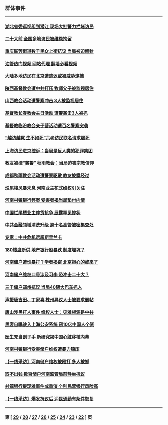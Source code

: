 ### 群体事件
---
#### [湖北省委巡视组到潜江 现场大批警力拦堵访民](../../pages/ncid279/n13820243.md?09091245) 
#### [二十大前 全国多地访民被维稳拘留](../../pages/ncid279/n13819431.md?09091245) 
#### [重庆联芳街道数千民众上街抗议 当局被迫解封](../../pages/ncid279/n13812220.md?09091245) 
#### [油管热门视频 网站代理 翻墙必看视频](http://209.222.30.114:81/youtube.html?09091245)
#### [大陆多地访民在北京遭遣返或被威胁逮捕](../../pages/ncid279/n13812104.md?09091245) 
#### [陕西基督教会遭中共打压 牧师父子被监视居住](../../pages/ncid279/n13811611.md?09091245) 
#### [山西教会活动遭警察冲击 3人被监视居住](../../pages/ncid279/n13808966.md?09091245) 
#### [基督教长春教会主日活动 遭警袭击3人被抓](../../pages/ncid279/n13806935.md?09091245) 
#### [基督教临汾教会亲子营活动遭百名警察突袭](../../pages/ncid279/n13806527.md?09091245) 
#### [“越访越冤 生不如死”六老访民联名请求赐死](../../pages/ncid279/n13805907.md?09091245) 
#### [上海访民进京控诉：当局是反人类的犯罪集团](../../pages/ncid279/n13803858.md?09091245) 
#### [教友被控“袭警” 秋雨教会：当局迫害宗教信仰](../../pages/ncid279/n13803563.md?09091245) 
#### [成都秋雨教会活动遭警察驱散 教友披露经过](../../pages/ncid279/n13802541.md?09091245) 
#### [烂尾楼风暴未息 河南业主花式维权引关注](../../pages/ncid279/n13794519.md?09091245) 
#### [河南村镇银行弊案 受害者揭当局垫付内情](../../pages/ncid279/n13791990.md?09091245) 
#### [中国烂尾楼业主停贷抗争 展露罕见惨状](../../pages/ncid279/n13787794.md?09091245) 
#### [中共金融领域清洗升级 逾十名高管被密集查处](../../pages/ncid279/n13782694.md?09091245) 
#### [专家：中共危机远超斯里兰卡](../../pages/ncid279/n13782248.md?09091245) 
#### [180楼盘断供 地产银行股暴跌 制度埋坑？](../../pages/ncid279/n13780778.md?09091245) 
#### [河南储户遭谁暴打？学者揭密 北京担心的或来了](../../pages/ncid279/n13779407.md?09091245) 
#### [河南储户维权口号涉及习李 恐冲击二十大？](../../pages/ncid279/n13778148.md?09091245) 
#### [三千储户郑州抗议 当局40辆大巴车抓人](../../pages/ncid279/n13777593.md?09091245) 
#### [声援唐吉田、丁家喜 株州异议人士被要求删帖](../../pages/ncid279/n13775534.md?09091245) 
#### [唐山涉黑打人事件 维权人士：灾难根源是中共](../../pages/ncid279/n13773534.md?09091245) 
#### [黑客自曝骇入上海公安系统 窃10亿中国人个资](../../pages/ncid279/n13773395.md?09091245) 
#### [医生充当刽子手 新研究揭中国心脏移植内幕](../../pages/ncid279/n13772291.md?09091245) 
#### [河南村镇银行受害储户维权遭暴力镇压](../../pages/ncid279/n13770841.md?09091245) 
#### [【一线采访】河南储户维权被殴打 多人被抓](../../pages/ncid279/n13768629.md?09091245) 
#### [取不出钱 数百储户河南监管局前静坐抗议](../../pages/ncid279/n13767198.md?09091245) 
#### [村镇银行提现难事件或重演 个别民营银行风险高](../../pages/ncid279/n13764495.md?09091245) 
#### [【一线采访】爆发抗议后 沪昆通勤有条件恢复](../../pages/ncid279/n13763504.md?09091245) 

---
#### 第 [ [29](./29.md?09091245) / [28](./28.md?09091245) / [27](./27.md?09091245) / [26](./26.md?09091245) / [25](./25.md?09091245) / [24](./24.md?09091245) / [23](./23.md?09091245) / [22](./22.md?09091245) ] 页
